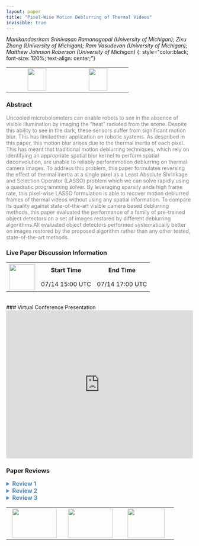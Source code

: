 ```yaml
---
layout: paper
title: "Pixel-Wise Motion Deblurring of Thermal Videos"
invisible: true
---
```

*Manikandasriram Srinivasan Ramanagopal (University of Michigan); Zixu Zhang (University of Michigan); Ram Vasudevan (University of Michigan); Matthew Johnson Roberson (University of Michigan)*
{: style="color:black; font-size: 120%; text-align: center;"}

<table width="30%"> <tr>
<td style="width: 20%; text-align: center;"><a href="http://www.roboticsproceedings.org/rss16/p022.pdf"><img src="{{ site.baseurl }}/images/paper_link.png"
width = "50"  height = "60"/> </a> </td>

<td style="width: 20%; text-align: center;"><a href="https://fcav.engin.umich.edu/papers/pixelwise-deblurring"><img src="{{ site.baseurl }}/images/website_link.png"
width = "50"  height = "60"/> </a> </td>

</tr></table>

### Abstract
<html><p style="color:gray; font-size: 100%; text-align: justified;">
Uncooled microbolometers can enable robots to see in the absence of visible illumination by imaging the “heat” radiated from the scene. Despite this ability to see in the dark, these sensors suffer from significant motion blur. This has limitedtheir application on robotic systems. As described in this paper, this motion blur arises due to the thermal inertia of each pixel. This has meant that traditional motion deblurring techniques, which rely on identifying an appropriate spatial blur kernel to perform spatial deconvolution, are unable to reliably performmotion deblurring on thermal camera images. To address this problem, this paper formulates reversing the effect of thermal inertia at a single pixel as a Least Absolute Shrinkage and Selection Operator (LASSO) problem which we can solve rapidly using a quadratic programming solver. By leveraging sparsity anda high frame rate, this pixel-wise LASSO formulation is able to recover motion deblurred frames of thermal videos without using any spatial information. To compare its quality against state-of-the-art visible camera based deblurring methods, this paper evaluated the performance of a family of pre-trained object detectors on a set of images restored by different deblurring algorithms.All evaluated object detectors performed systematically better on images restored by the proposed algorithm rather than any other tested, state-of-the-art methods.
</p></html>

### Live Paper Discussion Information
<html>
<table width="50%">
<tr> <th rowspan="2"><a href="https://pheedloop.com/rss2020/virtual/#session_LXlvqA"><img src="{{ site.baseurl }}/images/pheedloop_link.png" width = "70"  height = "70"/> </a> </th> <th> Start Time </th> <th> End Time </th> </tr>
<tr> <td> 07/14 15:00 UTC </td><td> 07/14 17:00 UTC </td></tr>
</table> <br> </html>
### Virtual Conference Presentation
<iframe width="100%" height="400" src="https://www.youtube.com/embed/w6Z-9ykMDBA" frameborder="0" allow="accelerometer; autoplay; encrypted-media; gyroscope; picture-in-picture" allowfullscreen></iframe>

### Paper Reviews
<details><summary style="font-size:110%; color:#438BCA; cursor: pointer;"><b> Review 1</b></summary>
<p style="color:gray; font-size: 100%; text-align: justified; white-space: pre-line">
The paper makes a significant novel contribution in my opinion; it is well-written and well-presented, and the maths is consistent. There are some minor comments below to improve the latter. I don’t have major criticism, but I wanted to point out the use of the term hysteresis: I am not convinced that hysteresis is the right term to describe the main phenomenon underlying the blur in thermal images... How about "thermal inertia" or the like? See for instance https://en.wikipedia.org/wiki/Hysteresis . To quote: “…where there are different values of one variable depending on the direction of change of another variable…” and: “Systems with hysteresis are nonlinear, and can be mathematically challenging to model”. All of these characteristics of hysteresis are decisively not the case here. I don’t want to appear as a nit-picker, but I think this will be a core reference for the thermal deblurring papers to come, which makes correct use of terminology all the more essential.

Here are some smaller points for improvement:
- Please introduce the LASSO acronym in the abstract.
- substrate -> substrate
- Please define the indicator function in (12).
- Eqn. (12): it would be good to say that this is simply a piece-wise constant signal with K_n equal-length intervals already here to give the reader easier access to the maths employed and the intuition behind it.
</p> </details>

<details><summary style="font-size:110%; color:#438BCA; cursor: pointer;"><b> Review 2</b></summary>
<p style="color:gray; font-size: 100%; text-align: justified; white-space: pre-line">
The paper is well written, original and with a clear theoretical contribution that translates into significant results.
Experiments compare the proposed method against five deblurring methods in the state of the art, including learning-based methods, and the proposed method outperforms them in the metrics utilized: visual quality and the output of an object detector.

Other comments:
- Some symbols are not always explained. Example: function II(x) in Eq (12) or (14b) is not introduced
- The absence of ground truth is not desirable. It would be beneficial to try to devise and use image quality metrics for thermal cameras, similar in spirit to the ones developed for natural images (SSIM, etc.). Relying on the results of a pre-trained object detector to justify that the method is better is not the most satisfying approach.
- There is a gap in the content of the text at the end of Section 1, when the organization of the paper is introduced.
- "...every A satisfying (11) ..." -> strictly speaking A does not appear in (11). Maybe the authors refer to another equation, such as (16)-(17). This reference to "A satisfying (11)" appears also in  Section IV.
- It is difficult to see the 11 ms in Fig. 3.
- In the conclusion, the last sentence about "the blur in thermal cameras can be explained by a fixed kernel that can be estimated..." needs to be revised, since it is not illustrated in the paper: Sections 3 and 4 do not talk about the kernel, and Section 5 does not plot any kernel. So, what kernel are the authors referring to?
- References need to be revised: the acronyms are not capitalized and sometimes the publication venue is missing [32].

Suggestions:
- Section 1 could be split into introduction (& contributions) and the related work.
- I think it would be nice to mention in the introduction that the linear system of equations arises from discretizing at high rate a differential equation that models the thermal image formation process.
- The introduction of the method in Eq. (12) could benefit from using an easier to follow description, such as "we consider the class of signals given by piecewise constant functions...". This appears much later in the text (Assumption 1). I also suggest to include the clarification in Folland's book: that the chosen class of functions is dense in L1 in the L1 metric. I think it makes it easier to follow.
- Why not use (continuous) piecewise linear functions for a better approximation?
- Please include units whenever possible, e.g., standard deviation 0.5 (Celsius?).
- It would be nice to show some sensitivity analysis, to show how the algorithm behaves as its main parameter are changed.

</p> </details>

<details><summary style="font-size:110%; color:#438BCA; cursor: pointer;"><b> Review 3</b></summary>
<p style="color:gray; font-size: 100%; text-align: justified; white-space: pre-line">
The paper is well reasoned and presents an interesting approach to forming and solving the linear set of equations to deblur microbolometer images using temporal filtering.  I have a few points that would greatly improve the readability and connection to time series analysis.

1) Hysteresis is used incorrectly throughout the paper, and should be removed.  The authors are not modeling hysteresis in any way, but instead simple transient response of the pixel sensor. This is highly confusing and unnecessary, just replace hysteresis with transient response everywhere.  

2) It should be noted that the dataset is using static cameras with moving objects, and that the background, a large proportion of the image in all scenes presented, is at steady state such that no deblurring is required.  This is why the sparsity arguments work, and makes the method extremely time-consuming and problematic for the stated application of robotics.  If every pixel in the image is affected by transients, does the problem become overly computationally complex?

3.  It is clear that both temporal and spatial effects should be corrupting each pixel, as the underlying signal from a motion blurred pixel is driven by the source at each timestep, and that source moves to an adjacent pixel at the next time step.  The authors conclusions should be that the temporal effect outweighs the spatial effect, not that their model is correct.  As such, it seems the authors overstate their conclusions in the intro and results, and more performance improvement may be possible if a spatial regularization was also included in solving the resulting source intensity problem over the image.

4) Finally, the authors over-complicate the presentation of multiple standard components in their formulation, choosing to derive or define without connecting to well established methods in signal processing and linear systems.  For example, Equation 2 is simply a particular form of numerical integration (ZOH), which could easily be done any number of ways. 
</p> </details>

<table width="100%"><tr><td style="width: 30%; text-align: center;"><a href="{{ site.baseurl }}/program/papers/21"> <img src="{{ site.baseurl }}/images/previous_icon.png" width = "120"  height = "80"/> </a> </td>

<td style="width: 30%; text-align: center;"><a href="{{ site.baseurl }}/program/papers"> <img src="{{ site.baseurl }}/images/overview_icon.png" width = "120"  height = "80"/> </a> </td> 

<td style="width: 30%; text-align: center;"><a href="{{ site.baseurl }}/program/papers/23"> <img src="{{ site.baseurl }}/images/next_icon.png" width = "100"  height = "80"/> </a> </td> 

</tr></table>

